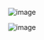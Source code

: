 ![image](https://github.com/Harshal-Meher/Weather-Dashboard/assets/134125835/19231616-71f1-4f6a-8aa3-4eacae7b5019)

![image](https://github.com/Harshal-Meher/Weather-Dashboard/assets/134125835/41a5aa81-844b-47c7-b00e-0cfe91a3613b)
